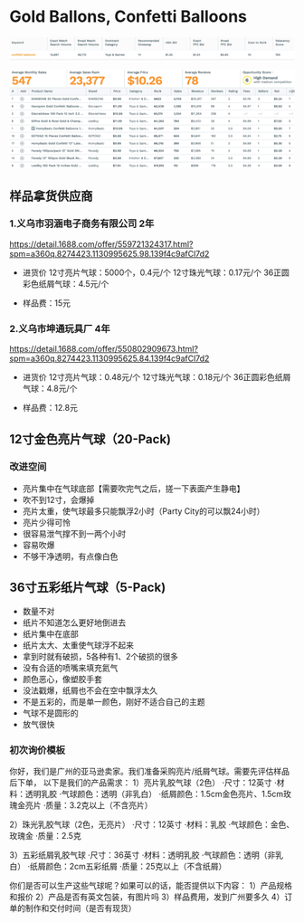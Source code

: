 # Gold Ballons, Confetti Balloons

![](media/15367493261921.jpg)


![](../media/15364824364443.jpg)

## 样品拿货供应商
### 1.义乌市羽涵电子商务有限公司   2年
https://detail.1688.com/offer/559721324317.html?spm=a360q.8274423.1130995625.98.139f4c9afCl7d2

- 进货价
12寸亮片气球：5000个，0.4元/个
12寸珠光气球：0.17元/个
36正圆彩色纸屑气球：4.5元/个

- 样品费：15元

### 2.义乌市坤通玩具厂   4年
https://detail.1688.com/offer/550802909673.html?spm=a360q.8274423.1130995625.84.139f4c9afCl7d2

- 进货价
12寸亮片气球：0.48元/个
12寸珠光气球：0.18元/个
36正圆彩色纸屑气球：4.8元/个

- 样品费：12.8元

## 12寸金色亮片气球（20-Pack)
### 改进空间
- 亮片集中在气球底部【需要吹完气之后，搓一下表面产生静电】
- 吹不到12寸，会爆掉
- 亮片太重，使气球最多只能飘浮2小时（Party City的可以飘24小时）
- 亮片少得可怜
- 很容易泄气撑不到一两个小时
- 容易吹爆
- 不够干净透明，有点像白色

## 36寸五彩纸片气球（5-Pack)
- 数量不对
- 纸片不知道怎么更好地倒进去
- 纸片集中在底部
- 纸片太大、太重使气球浮不起来
- 拿到时就有破损，5各种有1、2个破损的很多
- 没有合适的喷嘴来填充氦气
- 颜色恶心，像塑胶手套
- 没法戳爆，纸屑也不会在空中飘浮太久
- 不是五彩的，而是单一颜色，刚好不适合自己的主题
- 气球不是圆形的
- 放气很快

### 初次询价模板
你好，我们是广州的亚马逊卖家。我们准备采购亮片/纸屑气球。需要先评估样品后下单，
以下是我们的产品需求：
1）亮片乳胶气球（2色）
·尺寸：12英寸
·材料：透明乳胶
·气球颜色：透明（非乳白）
·纸屑颜色：1.5cm金色亮片、1.5cm玫瑰金亮片
·质量：3.2克以上（不含亮片）

2）珠光乳胶气球（2色，无亮片）
·尺寸：12英寸
·材料：乳胶
·气球颜色：金色、玫瑰金
·质量：2.5克

3）五彩纸屑乳胶气球
·尺寸：36英寸
·材料：透明乳胶
·气球颜色：透明（非乳白）
·纸屑颜色：2cm五彩纸屑
·质量：25克以上（不含纸屑）

你们是否可以生产这些气球呢？如果可以的话，能否提供以下内容：
1）产品规格和报价
2）产品是否有英文包装，有图片吗
3）样品费用，发到广州要多久
4）订单的制作和交付时间（是否有现货）


